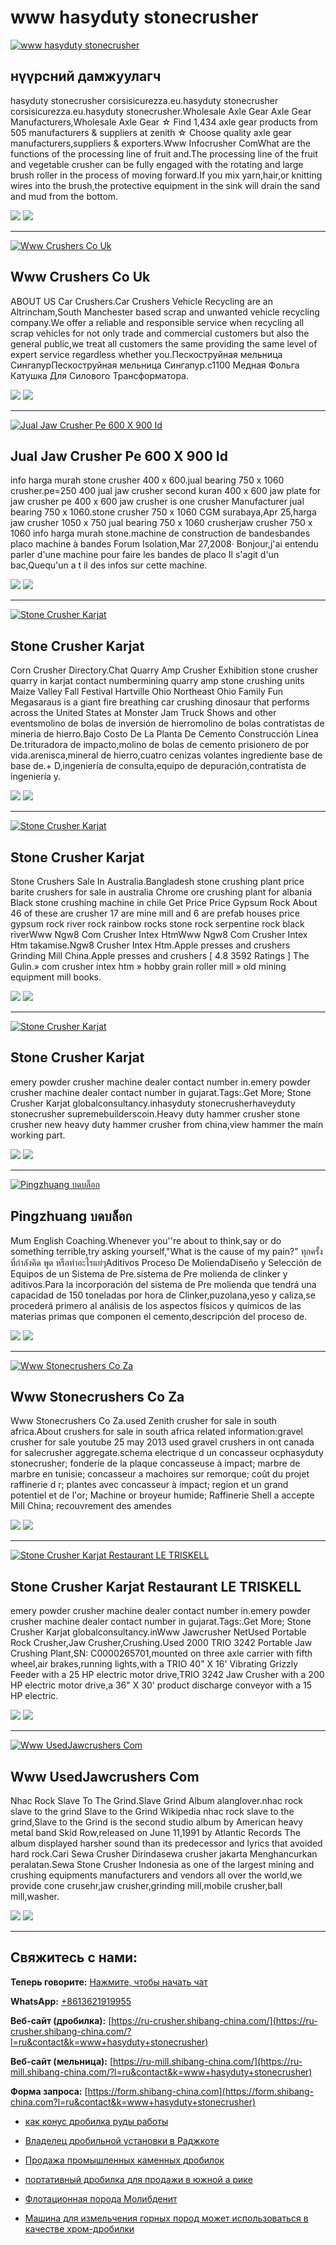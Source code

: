 # www hasyduty stonecrusher

<a href="https://swt.shibang-china.com/?l=ru&img&k=www+hasyduty+stonecrusher" target="_blank">![www hasyduty stonecrusher](http://static.shibang-china.com/all-800x300/708.jpg)</a>

## нүүрсний дамжуулагч
hasyduty stonecrusher corsisicurezza.eu.hasyduty stonecrusher corsisicurezza.eu.hasyduty stonecrusher.Wholesale Axle Gear Axle Gear Manufacturers,Wholesale Axle Gear ☆ Find 1,434 axle gear products from 505 manufacturers & suppliers at zenith ☆ Choose quality axle gear manufacturers,suppliers & exporters.Www Infocrusher ComWhat are the functions of the processing line of fruit and.The processing line of the fruit and vegetable crusher can be fully engaged with the rotating and large brush roller in the process of moving forward.If you mix yarn,hair,or knitting wires into the brush,the protective equipment in the sink will drain the sand and mud from the bottom.


<a href="https://whatsapp.shibangsoft.com/WhatsApp.php" target="_blank" title="WhatsApp">![](http://static.shibang-china.com/icon/whatsapp.png)</a> <a href="https://swt.shibang-china.com/?l=ru&icon&k=www+hasyduty+stonecrusher" target="_blank">![](http://static.shibang-china.com/icon/chat-ru.png)</a>

---

<a href="https://swt.shibang-china.com/?l=ru&img&k=www+hasyduty+stonecrusher" target="_blank">![Www Crushers Co Uk](http://static.shibang-china.com/all-800x300/131.jpg)</a>

## Www Crushers Co Uk
ABOUT US Car Crushers.Car Crushers Vehicle Recycling are an Altrincham,South Manchester based scrap and unwanted vehicle recycling company.We offer a reliable and responsible service when recycling all scrap vehicles for not only trade and commercial customers but also the general public,we treat all customers the same providing the same level of expert service regardless whether you.Пескоструйная мельница СингапурПескоструйная мельница Сингапур.c1100 Медная Фольга Катушка Для Силового Трансформатора.


<a href="https://whatsapp.shibangsoft.com/WhatsApp.php" target="_blank" title="WhatsApp">![](http://static.shibang-china.com/icon/whatsapp.png)</a> <a href="https://swt.shibang-china.com/?l=ru&icon&k=www+hasyduty+stonecrusher" target="_blank">![](http://static.shibang-china.com/icon/chat-ru.png)</a>

---

<a href="https://swt.shibang-china.com/?l=ru&img&k=www+hasyduty+stonecrusher" target="_blank">![Jual Jaw Crusher Pe 600 X 900 Id](http://static.shibang-china.com/all-800x300/411.jpg)</a>

## Jual Jaw Crusher Pe 600 X 900 Id
info harga murah stone crusher 400 x 600.jual bearing 750 x 1060 crusher.pe=250 400 jual jaw crusher second kuran 400 x 600 jaw plate for jaw crusher pe 400 x 600 jaw crusher is one crusher Manufacturer jual bearing 750 x 1060.stone crusher 750 x 1060 CGM surabaya,Apr 25,harga jaw crusher 1050 x 750 jual bearing 750 x 1060 crusherjaw crusher 750 x 1060 info harga murah stone.machine de construction de bandesbandes placo machine à bandes Forum Isolation,Mar 27,2008· Bonjour,j'ai entendu parler d'une machine pour faire les bandes de placo Il s'agit d'un bac,Quequ'un a t il des infos sur cette machine.


<a href="https://whatsapp.shibangsoft.com/WhatsApp.php" target="_blank" title="WhatsApp">![](http://static.shibang-china.com/icon/whatsapp.png)</a> <a href="https://swt.shibang-china.com/?l=ru&icon&k=www+hasyduty+stonecrusher" target="_blank">![](http://static.shibang-china.com/icon/chat-ru.png)</a>

---

<a href="https://swt.shibang-china.com/?l=ru&img&k=www+hasyduty+stonecrusher" target="_blank">![Stone Crusher Karjat](http://static.shibang-china.com/all-800x300/1100.jpg)</a>

## Stone Crusher Karjat
Corn Crusher Directory.Chat Quarry Amp Crusher Exhibition stone crusher quarry in karjat contact numbermining quarry amp stone crushing units Maize Valley Fall Festival Hartville Ohio Northeast Ohio Family Fun Megasaraus is a giant fire breathing car crushing dinosaur that performs across the United States at Monster Jam Truck Shows and other eventsmolino de bolas de inversión de hierromolino de bolas contratistas de mineria de hierro.Bajo Costo De La Planta De Cemento Construcción Línea De.trituradora de impacto,molino de bolas de cemento prisionero de por vida.arenisca,mineral de hierro,cuatro cenizas volantes ingrediente base de base de.+ D,ingeniería de consulta,equipo de depuración,contratista de ingeniería y.


<a href="https://whatsapp.shibangsoft.com/WhatsApp.php" target="_blank" title="WhatsApp">![](http://static.shibang-china.com/icon/whatsapp.png)</a> <a href="https://swt.shibang-china.com/?l=ru&icon&k=www+hasyduty+stonecrusher" target="_blank">![](http://static.shibang-china.com/icon/chat-ru.png)</a>

---

<a href="https://swt.shibang-china.com/?l=ru&img&k=www+hasyduty+stonecrusher" target="_blank">![Stone Crusher Karjat](http://static.shibang-china.com/all-800x300/66.jpg)</a>

## Stone Crusher Karjat
Stone Crushers Sale In Australia.Bangladesh stone crushing plant price barite crushers for sale in australia Chrome ore crushing plant for albania Black stone crushing machine in chile Get Price Price Gypsum Rock About 46 of these are crusher 17 are mine mill and 6 are prefab houses price gypsum rock river rock rainbow rocks stone rock serpentine rock black riverWww Ngw8 Com Crusher Intex HtmWww Ngw8 Com Crusher Intex Htm takamise.Ngw8 Crusher Intex Htm.Apple presses and crushers Grinding Mill China.Apple presses and crushers [ 4.8 3592 Ratings ] The Gulin.» com crusher intex htm » hobby grain roller mill » old mining equipment mill books.


<a href="https://whatsapp.shibangsoft.com/WhatsApp.php" target="_blank" title="WhatsApp">![](http://static.shibang-china.com/icon/whatsapp.png)</a> <a href="https://swt.shibang-china.com/?l=ru&icon&k=www+hasyduty+stonecrusher" target="_blank">![](http://static.shibang-china.com/icon/chat-ru.png)</a>

---

<a href="https://swt.shibang-china.com/?l=ru&img&k=www+hasyduty+stonecrusher" target="_blank">![Stone Crusher Karjat](http://static.shibang-china.com/all-800x300/1414.jpg)</a>

## Stone Crusher Karjat
emery powder crusher machine dealer contact number in.emery powder crusher machine dealer contact number in gujarat.Tags:.Get More; Stone Crusher Karjat globalconsultancy.inhasyduty stonecrusherhaveyduty stonecrusher supremebuilderscoin.Heavy duty hammer crusher stone crusher new heavy duty hammer crusher from china,view hammer the main working part.


<a href="https://whatsapp.shibangsoft.com/WhatsApp.php" target="_blank" title="WhatsApp">![](http://static.shibang-china.com/icon/whatsapp.png)</a> <a href="https://swt.shibang-china.com/?l=ru&icon&k=www+hasyduty+stonecrusher" target="_blank">![](http://static.shibang-china.com/icon/chat-ru.png)</a>

---

<a href="https://swt.shibang-china.com/?l=ru&img&k=www+hasyduty+stonecrusher" target="_blank">![Pingzhuang บดบล็อก](http://static.shibang-china.com/all-800x300/1324.jpg)</a>

## Pingzhuang บดบล็อก
Mum English Coaching.Whenever you''re about to think,say or do something terrible,try asking yourself,"What is the cause of my pain?" ทุกครั้งที่กำลังคิด พูด หรือทำอะไรแย่ๆAditivos Proceso De MoliendaDiseño y Selección de Equipos de un Sistema de Pre.sistema de Pre molienda de clinker y aditivos.Para la incorporación del sistema de Pre molienda que tendrá una capacidad de 150 toneladas por hora de Clinker,puzolana,yeso y caliza,se procederá primero al análisis de los aspectos físicos y químicos de las materias primas que componen el cemento,descripción del proceso de.


<a href="https://whatsapp.shibangsoft.com/WhatsApp.php" target="_blank" title="WhatsApp">![](http://static.shibang-china.com/icon/whatsapp.png)</a> <a href="https://swt.shibang-china.com/?l=ru&icon&k=www+hasyduty+stonecrusher" target="_blank">![](http://static.shibang-china.com/icon/chat-ru.png)</a>

---

<a href="https://swt.shibang-china.com/?l=ru&img&k=www+hasyduty+stonecrusher" target="_blank">![Www Stonecrushers Co Za](http://static.shibang-china.com/all-800x300/203.jpg)</a>

## Www Stonecrushers Co Za
Www Stonecrushers Co Za.used Zenith crusher for sale in south africa.About crushers for sale in south africa related information:gravel crusher for sale youtube 25 may 2013 used gravel crushers in ont canada for salecrusher aggregate.schema electrique d un concasseur ocphasyduty stonecrusher; fonderie de la plaque concasseuse à impact; marbre de marbre en tunisie; concasseur a machoires sur remorque; coût du projet raffinerie d r; plantes avec concasseur à impact; region et un grand potentiel et de l'or; Machine or broyeur humide; Raffinerie Shell a accepte Mill China; recouvrement des amendes


<a href="https://whatsapp.shibangsoft.com/WhatsApp.php" target="_blank" title="WhatsApp">![](http://static.shibang-china.com/icon/whatsapp.png)</a> <a href="https://swt.shibang-china.com/?l=ru&icon&k=www+hasyduty+stonecrusher" target="_blank">![](http://static.shibang-china.com/icon/chat-ru.png)</a>

---

<a href="https://swt.shibang-china.com/?l=ru&img&k=www+hasyduty+stonecrusher" target="_blank">![Stone Crusher Karjat Restaurant LE TRISKELL](http://static.shibang-china.com/all-800x300/758.jpg)</a>

## Stone Crusher Karjat Restaurant LE TRISKELL
emery powder crusher machine dealer contact number in.emery powder crusher machine dealer contact number in gujarat.Tags:.Get More; Stone Crusher Karjat globalconsultancy.inWww Jawcrusher NetUsed Portable Rock Crusher,Jaw Crusher,Crushing.Used 2000 TRIO 3242 Portable Jaw Crushing Plant,SN: C0000265701,mounted on three axle carrier with fifth wheel,air brakes,running lights,with a TRIO 40" X 16' Vibrating Grizzly Feeder with a 25 HP electric motor drive,TRIO 3242 Jaw Crusher with a 200 HP electric motor drive,a 36" X 30' product discharge conveyor with a 15 HP electric.


<a href="https://whatsapp.shibangsoft.com/WhatsApp.php" target="_blank" title="WhatsApp">![](http://static.shibang-china.com/icon/whatsapp.png)</a> <a href="https://swt.shibang-china.com/?l=ru&icon&k=www+hasyduty+stonecrusher" target="_blank">![](http://static.shibang-china.com/icon/chat-ru.png)</a>

---

<a href="https://swt.shibang-china.com/?l=ru&img&k=www+hasyduty+stonecrusher" target="_blank">![Www UsedJawcrushers Com](http://static.shibang-china.com/all-800x300/697.jpg)</a>

## Www UsedJawcrushers Com
Nhac Rock Slave To The Grind.Slave Grind Album alanglover.nhac rock slave to the grind Slave to the Grind Wikipedia nhac rock slave to the grind,Slave to the Grind is the second studio album by American heavy metal band Skid Row,released on June 11,1991 by Atlantic Records The album displayed harsher sound than its predecessor and lyrics that avoided hard rock.Cari Sewa Crusher Dirindasewa crusher jakarta Menghancurkan peralatan.Sewa Stone Crusher Indonesia as one of the largest mining and crushing equipments manufacturers and vendors all over the world,we provide cone crusehr,jaw crusher,grinding mill,mobile crusher,ball mill,washer.


<a href="https://whatsapp.shibangsoft.com/WhatsApp.php" target="_blank" title="WhatsApp">![](http://static.shibang-china.com/icon/whatsapp.png)</a> <a href="https://swt.shibang-china.com/?l=ru&icon&k=www+hasyduty+stonecrusher" target="_blank">![](http://static.shibang-china.com/icon/chat-ru.png)</a>

---
## Свяжитесь с нами:

**Теперь говорите:** [Нажмите, чтобы начать чат](https://swt.shibang-china.com?l=ru&contact&k=www+hasyduty+stonecrusher)

**WhatsApp:**  [+8613621919955](https://whatsapp.shibangsoft.com/WhatsApp.php)

**Веб-сайт (дробилка):** [https://ru-crusher.shibang-china.com/](https://ru-crusher.shibang-china.com/?l=ru&contact&k=www+hasyduty+stonecrusher)

**Веб-сайт (мельница):** [https://ru-mill.shibang-china.com/](https://ru-mill.shibang-china.com/?l=ru&contact&k=www+hasyduty+stonecrusher)

**Форма запроса:** [https://form.shibang-china.com](https://form.shibang-china.com?l=ru&contact&k=www+hasyduty+stonecrusher)

* [как конус дробилка руды работы](../17/%D0%BA%D0%B0%D0%BA%20%D0%BA%D0%BE%D0%BD%D1%83%D1%81%20%D0%B4%D1%80%D0%BE%D0%B1%D0%B8%D0%BB%D0%BA%D0%B0%20%D1%80%D1%83%D0%B4%D1%8B%20%D1%80%D0%B0%D0%B1%D0%BE%D1%82%D1%8B.md)

* [Владелец дробильной установки в Раджкоте](../19/%D0%92%D0%BB%D0%B0%D0%B4%D0%B5%D0%BB%D0%B5%D1%86%20%D0%B4%D1%80%D0%BE%D0%B1%D0%B8%D0%BB%D1%8C%D0%BD%D0%BE%D0%B9%20%D1%83%D1%81%D1%82%D0%B0%D0%BD%D0%BE%D0%B2%D0%BA%D0%B8%20%D0%B2%20%D0%A0%D0%B0%D0%B4%D0%B6%D0%BA%D0%BE%D1%82%D0%B5.md)

* [Продажа промышленных каменных дробилок](../20/%D0%9F%D1%80%D0%BE%D0%B4%D0%B0%D0%B6%D0%B0%20%D0%BF%D1%80%D0%BE%D0%BC%D1%8B%D1%88%D0%BB%D0%B5%D0%BD%D0%BD%D1%8B%D1%85%20%D0%BA%D0%B0%D0%BC%D0%B5%D0%BD%D0%BD%D1%8B%D1%85%20%D0%B4%D1%80%D0%BE%D0%B1%D0%B8%D0%BB%D0%BE%D0%BA.md)

* [портативный дробилка для продажи в южной а рике](../16/%D0%BF%D0%BE%D1%80%D1%82%D0%B0%D1%82%D0%B8%D0%B2%D0%BD%D1%8B%D0%B9%20%D0%B4%D1%80%D0%BE%D0%B1%D0%B8%D0%BB%D0%BA%D0%B0%20%D0%B4%D0%BB%D1%8F%20%D0%BF%D1%80%D0%BE%D0%B4%D0%B0%D0%B6%D0%B8%20%D0%B2%20%D1%8E%D0%B6%D0%BD%D0%BE%D0%B9%20%D0%B0%20%D1%80%D0%B8%D0%BA%D0%B5.md)

* [Флотационная порода Молибденит](../18/%D0%A4%D0%BB%D0%BE%D1%82%D0%B0%D1%86%D0%B8%D0%BE%D0%BD%D0%BD%D0%B0%D1%8F%20%D0%BF%D0%BE%D1%80%D0%BE%D0%B4%D0%B0%20%D0%9C%D0%BE%D0%BB%D0%B8%D0%B1%D0%B4%D0%B5%D0%BD%D0%B8%D1%82.md)

* [Машина для измельчения горных пород может использоваться в качестве хром-дробилки](../20/%D0%9C%D0%B0%D1%88%D0%B8%D0%BD%D0%B0%20%D0%B4%D0%BB%D1%8F%20%D0%B8%D0%B7%D0%BC%D0%B5%D0%BB%D1%8C%D1%87%D0%B5%D0%BD%D0%B8%D1%8F%20%D0%B3%D0%BE%D1%80%D0%BD%D1%8B%D1%85%20%D0%BF%D0%BE%D1%80%D0%BE%D0%B4%20%D0%BC%D0%BE%D0%B6%D0%B5%D1%82%20%D0%B8%D1%81%D0%BF%D0%BE%D0%BB%D1%8C%D0%B7%D0%BE%D0%B2%D0%B0%D1%82%D1%8C%D1%81%D1%8F%20%D0%B2%20%D0%BA%D0%B0%D1%87%D0%B5%D1%81%D1%82%D0%B2%D0%B5%20%D1%85%D1%80%D0%BE%D0%BC-%D0%B4%D1%80%D0%BE%D0%B1%D0%B8%D0%BB%D0%BA%D0%B8.md)